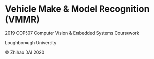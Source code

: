 # Vehicle Make & Model Recognition (VMMR)

2019 COP507 Computer Vision & Embedded Systems Coursework

Loughborough University

© Zhihao DAI 2020